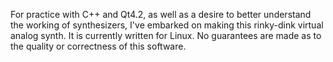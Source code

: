 For practice with C++ and Qt4.2, as well as a desire to better understand the working of synthesizers, I've embarked on making this rinky-dink virtual analog synth.  It is currently written for Linux.  No guarantees are made as to the quality or correctness of this software.